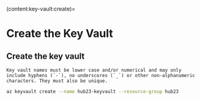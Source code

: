 (content:key-vault:create)=
# Create the Key Vault

## Create the key vault

```{note}
Key vault names must be lower case and/or numerical and may only include hyphens (`-`), no underscores (`_`) or other non-alphanumeric characters. They must also be unique.
```

```bash
az keyvault create --name hub23-keyvault --resource-group hub23
```
